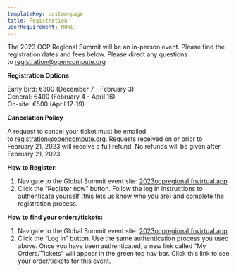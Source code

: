 ```yaml
---
templateKey: custom-page
title: Registration
userRequirement: NONE
---
```

The 2023 OCP Regional Summit will be an in-person event. Please find the registration dates and fees below. Please direct any questions to [](mailto:registration@opencompute.org)[registration@opencompute.org](mailto:registration@opencompute.org)

**Registration Options**

Early Bird: €300 (December 7 - February 3)\
General: €400 (February 4 - April 16)\
On-site: €500 (April 17-19)

**Cancelation Policy**

A request to cancel your ticket must be emailed to [](mailto:registration@opencompute.org)[registration@opencompute.org](mailto:registration@opencompute.org)[](mailto:registration@opencompute.org). Requests received on or prior to February 21, 2023 will receive a full refund. No refunds will be given after February 21, 2023.

**How to Register:**

1. Navigate to the Global Summit event site: [2023ocpregional.fnvirtual.app](https://2023ocpregional.fnvirtual.app)
2. Click the “Register now” button. Follow the log in instructions to authenticate yourself (this lets us know who you are) and complete the registration process. 

**How to find your orders/tickets:**

1. Navigate to the Global Summit event site: [2023ocpregional.fnvirtual.app](https://2023ocpregional.fnvirtual.app)[](https://2023ocpregional.fnvirtual.app)
2. Click the “Log in” button. Use the same authentication process you used above. Once you have been authenticated, a new link called “My Orders/Tickets” will appear in the green top nav bar. Click this link to see your order/tickets for this event.